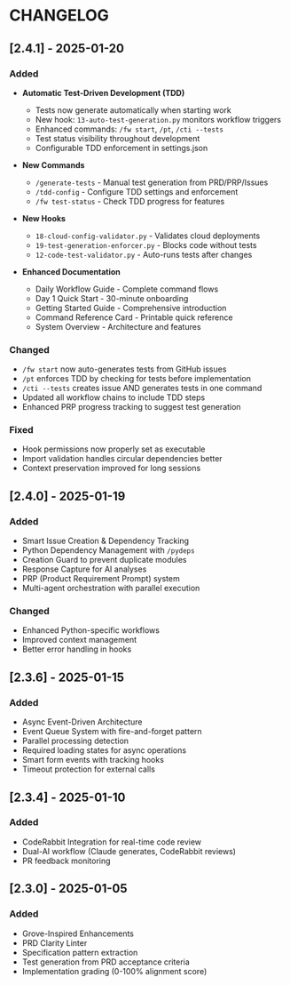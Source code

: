 # CHANGELOG

## [2.4.1] - 2025-01-20

### Added
- **Automatic Test-Driven Development (TDD)**
  - Tests now generate automatically when starting work
  - New hook: `13-auto-test-generation.py` monitors workflow triggers
  - Enhanced commands: `/fw start`, `/pt`, `/cti --tests`
  - Test status visibility throughout development
  - Configurable TDD enforcement in settings.json

- **New Commands**
  - `/generate-tests` - Manual test generation from PRD/PRP/Issues
  - `/tdd-config` - Configure TDD settings and enforcement
  - `/fw test-status` - Check TDD progress for features

- **New Hooks**
  - `18-cloud-config-validator.py` - Validates cloud deployments
  - `19-test-generation-enforcer.py` - Blocks code without tests
  - `12-code-test-validator.py` - Auto-runs tests after changes

- **Enhanced Documentation**
  - Daily Workflow Guide - Complete command flows
  - Day 1 Quick Start - 30-minute onboarding
  - Getting Started Guide - Comprehensive introduction
  - Command Reference Card - Printable quick reference
  - System Overview - Architecture and features

### Changed
- `/fw start` now auto-generates tests from GitHub issues
- `/pt` enforces TDD by checking for tests before implementation
- `/cti --tests` creates issue AND generates tests in one command
- Updated all workflow chains to include TDD steps
- Enhanced PRP progress tracking to suggest test generation

### Fixed
- Hook permissions now properly set as executable
- Import validation handles circular dependencies better
- Context preservation improved for long sessions

## [2.4.0] - 2025-01-19

### Added
- Smart Issue Creation & Dependency Tracking
- Python Dependency Management with `/pydeps`
- Creation Guard to prevent duplicate modules
- Response Capture for AI analyses
- PRP (Product Requirement Prompt) system
- Multi-agent orchestration with parallel execution

### Changed
- Enhanced Python-specific workflows
- Improved context management
- Better error handling in hooks

## [2.3.6] - 2025-01-15

### Added
- Async Event-Driven Architecture
- Event Queue System with fire-and-forget pattern
- Parallel processing detection
- Required loading states for async operations
- Smart form events with tracking hooks
- Timeout protection for external calls

## [2.3.4] - 2025-01-10

### Added
- CodeRabbit Integration for real-time code review
- Dual-AI workflow (Claude generates, CodeRabbit reviews)
- PR feedback monitoring

## [2.3.0] - 2025-01-05

### Added
- Grove-Inspired Enhancements
- PRD Clarity Linter
- Specification pattern extraction
- Test generation from PRD acceptance criteria
- Implementation grading (0-100% alignment score)
